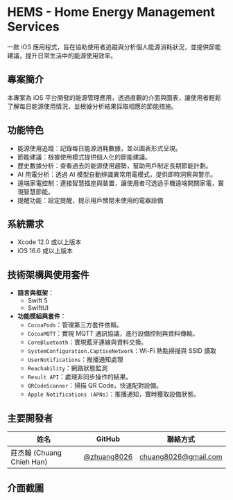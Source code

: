 # HEMS - Home Energy Management Services

一款 iOS 應用程式，旨在協助使用者追蹤與分析個人能源消耗狀況，並提供節能建議，提升日常生活中的能源使用效率。

## 專案簡介

本專案為 iOS 平台開發的能源管理應用，透過直觀的介面與圖表，讓使用者輕鬆了解每日能源使用情況，並根據分析結果採取相應的節能措施。

## 功能特色

- 能源使用追蹤：記錄每日能源消耗數據，並以圖表形式呈現。
- 節能建議：根據使用模式提供個人化的節能建議。
- 歷史數據分析：查看過去的能源使用趨勢，幫助用戶制定長期節能計劃。
- AI 用電分析：透過 AI 模型自動辨識異常用電模式，提供即時洞察與警示。
- 遠端家電控制：連接智慧插座與裝置，讓使用者可透過手機遠端開關家電，實現智慧節能。
- 提醒功能：設定提醒，提示用戶關閉未使用的電器設備

## 系統需求

- Xcode 12.0 或以上版本
- iOS 16.6 或以上版本

## 技術架構與使用套件

- **語言與框架**：
  - Swift 5
  - SwiftUI
- **功能模組與套件**：
  - `CocoaPods`：管理第三方套件依賴。
  - `CocoaMQTT`：實現 MQTT 通訊協議，進行設備控制與資料傳輸。
  - `CoreBluetooth`：實現藍牙連線與資料交換。
  - `SystemConfiguration.CaptiveNetwork`：Wi-Fi 熱點掃描與 SSID 讀取
  - `UserNotifications`：推播通知處理
  - `Reachability`：網路狀態監測
  - `Result API`：處理非同步操作的結果。
  - `QRCodeScanner`：掃描 QR Code，快速配對設備。
  - `Apple Notifications (APNs)`：推播通知，實時獲取設備狀態。

<!-- ## 快速啟動

```bash
# 1. 下載專案
git clone https://github.com/zhuang8026/iii-iOS-IOTController.git

# 2. 安裝 CocoaPods 套件
cd iii-iOS-IOTController
pod install

# 3. 開啟 Workspace 專案
open Sttptech_energy.xcworkspace
```

## 專案結構

```bash
iii-iOS-IOTController/
├── Sttptech_energy/              # App 主程式
├── Sttptech_energyTests/         # 單元測試
├── Sttptech_energyUITests/       # UI 測試
├── Pods/                         # CocoaPods 依賴套件
└── README.md
``` -->

## 主要開發者

| 姓名                      | GitHub                                       | 聯絡方式             |
| ------------------------- | -------------------------------------------- | -------------------- |
| 莊杰翰 (Chuang Chieh Han) | [@zhuang8026](https://github.com/zhuang8026) | chuang8026@gmail.com |

## 介面截圖

<!-- <p align="center">
  <img src="Images/login.png" alt="登入畫面" width="24%" style="margin-right: 10px;" />
  <img src="Images/temp.png" alt="溫濕度畫面" width="24%" style="margin-right: 10px;" />
  <img src="Images/ac.png" alt="空調控制畫面" width="24%" style="margin-right: 10px;" />
  <img src="Images/remote.png" alt="紅外線控制畫面" width="24%" />
</p> -->

<!-- ### 登入畫面
![AC Control](Images/login.png) -->
